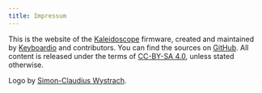 ```yaml
---
title: Impressum
---
```


This is the website of the [Kaleidoscope][k] firmware, created and maintained by [Keyboardio][keyboardio] and contributors. You can find the sources on [GitHub][gh:k-w]. All content is released under the terms of [CC-BY-SA 4.0][license], unless stated otherwise.

Logo by [Simon-Claudius Wystrach][simon-claudius].

 [k]: https://github.com/keyboardio/Kaleidoscope
 [keyboardio]: https://shop.keyboard.io/
 [gh:k-w]: https://github.com/keyboardio/Kaleidoscope-Website
 [license]: https://creativecommons.org/licenses/by-sa/4.0/
 [simon-claudius]: http://simonclaudius.com/
